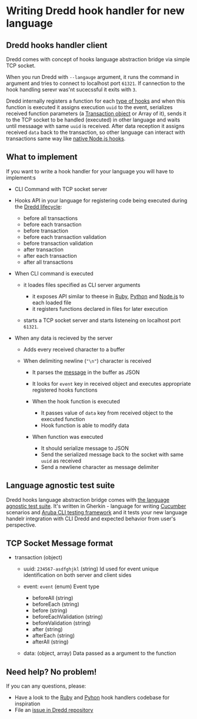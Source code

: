 # Writing Dredd hook handler for new language

## Dredd hooks handler client

Dredd comes with concept of hooks language abstraction bridge via simple TCP socket.

When you run Dredd with `--langauge` argument, it runs the command in argument and tries to connect to localhost port `61321`. If cannection to the hook handling serevr was'nt sucecssful it exits with `3`.

Dredd internally registers a function for each [type of hooks](hooks.md#types-of-hooks) and when this function is executed it assigns execution `uuid` to the event, serializes received function parameters (a [Transaction object](hooks.md#transaction-object-structure) or Array of it), sends it to the TCP socket to be handled (executed) in other language and waits until messaage with same `uuid` is received. After data reception it assigns received `data` back to the transaction, so other language can interact with transactions same way like [native Node.js hooks](hooks-node.md).


## What to implement

If you want to write a hook handler for your language you will have to implement:s

- CLI Command with TCP socket server
- Hooks API in your language for registering code being executed during the [Dredd lifecycle](usage.md#dredd-execution-lifecycle):
  - before all transactions
  - before each transaction
  - before transaction
  - before each transaction validation
  - before transaction validation
  - after transaction
  - after each transaction
  - after all transactions


- When CLI command is executed
  - it loades files specified as CLI server arguments
    - it exposes API similar to theese in [Ruby](hooks-ruby.md), [Python](hooks-python.md) and [Node.js](hooks-node.md) to each loaded file
    - it registers functions declared in files for later execution

  - starts a TCP socket server and starts listeneing on localhost port `61321`.

- When any data is recieved by the server
  - Adds every received character to a buffer

  - When delimiting newline (`"\n"`) character is received
    - It parses the [message](#tcp-socket-message-format) in the buffer as JSON
    - It looks for `event` key in received object and executes appropriate registered hooks functions

    - When the hook function is executed
      - It passes value of `data` key from received object to the executed function
      - Hook function is able to modify data

    - When function was executed
      - It should serialize message to JSON
      - Send the serialized message back to the socket with same `uuid` as received
      - Send a newliene character as message delimiter

## Language agnostic test suite

Dredd hooks language abstraction bridge comes with [the language agnostic test suite](https://github.com/apiaryio/dredd-hooks-template). It's written in Gherkin - language for writing [Cucumber](https://github.com/cucumber/cucumber/wiki/A-Table-Of-Content) scenarios and [Aruba CLI testing framework](https://github.com/cucumber/aruba) and it tests your new language handelr integration with CLI Dredd and expected behavior from user's perspective.

## TCP Socket Message format

- transaction (object)
    - uuid: `234567-asdfghjkl` (string) Id used for event unique identification on both server and client sides

    - event: `event` (enum) Event type
      - beforeAll (string)
      - beforeEach (string)
      - before (string)
      - beforeEachValidation (string)
      - beforeValidation (string)
      - after (string)
      - afterEach (string)
      - afterAll (string)

    - data: (object, array) Data passed as a argument to the function

## Need help? No problem!

If you can any questions, please:

- Have a look to the [Ruby](https://github.com/apiaryio/dredd-hooks-ruby) and [Pyhon](https://github.com/apiaryio/dredd-hooks-python) hook handlers codebase for inspiration
- File an [issue in Dredd repository](https://github.com/apiaryio/dredd/issues/new)
